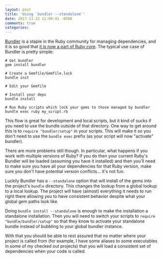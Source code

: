 ```yaml
---
layout: post
title: 'Using `bundler --standalone`'
date: 2017-11-22 11:09:41 -0500
comments: true
categories:
---
```


[Bundler](http://bundler.io/) is a staple in the Ruby community for managing dependencies, and it is so good that
[it is now a part of Ruby core](https://bugs.ruby-lang.org/issues/12733).
The typical use case of Bundler is pretty simple:

```
# Get bundler
gem install bundler

# Create a Gemfile/Gemfile.lock
bundle init

# Edit your Gemfile

# Install your deps
bundle install

# Run Ruby scripts which lock your gems to those managed by bundler
bundle exec ruby my_script.rb
```

This flow is great for development and local scripts, but it kind of sucks if you need to use the bundle outside of
that directory. One way to get around this is to `require "bundler/setup"` in your scripts. This will make it so
you don't need to use the `bundle exec` prefix (as your script will now "activate" bundler).

There are more problems still though. In particular, what happens if you work with multiple versions of Ruby? If you
do then your current Ruby's Bundler will be loaded (assuming you have it installed) and then you'll need to make sure
you have all your dependencies for that Ruby version, make sure you don't have potential version conflicts... it's not fun.

Luckily Bundler has a `--standalone` option that will install of the gems into the project's `bundle` directory. This
changes the lookup from a global lookup to a local lookup. The project will have (almost) everything it needs to run
right there allowing you to have consistent behavior despite what your global gem paths look like.

Doing `bundle install --standalone` is enough to make the installation a standalone installation. Then you will need to switch
your scripts to `require "bundle/bundler/setup"` so that they know to activate your standalone bundle instead of bubbling to
your global bundler instance.

With that you should be able to rest assured that no matter where your project is called from (for example, I have some aliases to
some executables in some of my checked out projects) that you will load a consistent set of dependencies when your code is called.
